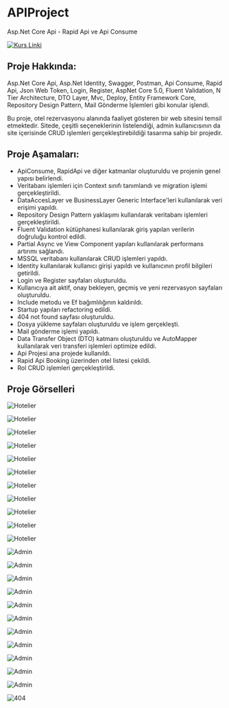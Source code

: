 # APIProject
Asp.Net Core Api - Rapid Api ve Api Consume

[![Kurs Linki](https://img.shields.io/badge/Kurs%20Linki%20-izlemek%20için%20tıklayın-purple)](https://www.udemy.com/course/aspnet-core-api-rapid-api-ve-api-consume/)

## Proje Hakkında: 
Asp.Net Core Api, Asp.Net Identity, Swagger, Postman, Api Consume, Rapid Api, Json Web Token, Login, Register, AspNet Core 5.0, Fluent Validation, N Tier Architecture, DTO Layer, Mvc, Deploy, Entity Framework Core, Repository Design Pattern, Mail Gönderme İşlemleri gibi konular işlendi.

Bu proje, otel rezervasyonu alanında faaliyet gösteren bir web sitesini temsil etmektedir. Sitede, çeşitli seçeneklerinin listelendiği, admin kullanıcısının da site içerisinde CRUD işlemleri gerçekleştirebildiği tasarıma sahip bir projedir.

## Proje Aşamaları:

* ApiConsume, RapidApi ve diğer katmanlar oluşturuldu ve projenin genel yapısı belirlendi.
* Veritabanı işlemleri için Context sınıfı tanımlandı ve migration işlemi gerçekleştirildi.
* DataAccesLayer ve BusinessLayer Generic Interface'leri kullanılarak veri erişimi yapıldı.
* Repository Design Pattern yaklaşımı kullanılarak veritabanı işlemleri gerçekleştirildi.
* Fluent Validation kütüphanesi kullanılarak giriş yapılan verilerin doğruluğu kontrol edildi.
* Partial Async ve View Component yapıları kullanılarak performans artırımı sağlandı.
* MSSQL veritabanı kullanılarak CRUD işlemleri yapıldı.
* Identity kullanılarak kullanıcı girişi yapıldı ve kullanıcının profil bilgileri getirildi.
* Login ve Register sayfaları oluşturuldu.
* Kullanıcıya ait aktif, onay bekleyen, geçmiş ve yeni rezervasyon sayfaları oluşturuldu.
* Include metodu ve Ef bağımlılığının kaldırıldı.
* Startup yapıları refactoring edildi.
* 404 not found sayfası oluşturuldu.
* Dosya yükleme sayfaları oluşturuldu ve işlem gerçekleşti.
* Mail gönderme işlemi yapıldı.
* Data Transfer Object (DTO) katmanı oluşturuldu ve AutoMapper kullanılarak veri transferi işlemleri optimize edildi.
* Api Projesi ana projede kullanıldı.
* Rapid Api Booking üzerinden otel listesi çekildi.
* Rol CRUD işlemleri gerçekleştirildi.
  
## Proje Görselleri

![Hotelier](https://github.com/SenaBoyuktas/APIProject/blob/master/Proje/1.jpg)

![Hotelier](https://github.com/SenaBoyuktas/APIProject/blob/master/Proje/2.jpg)

![Hotelier](https://github.com/SenaBoyuktas/APIProject/blob/master/Proje/3.jpg)

![Hotelier](https://github.com/SenaBoyuktas/APIProject/blob/master/Proje/4.jpg)

![Hotelier](https://github.com/SenaBoyuktas/APIProject/blob/master/Proje/5.jpg)

![Hotelier](https://github.com/SenaBoyuktas/APIProject/blob/master/Proje/6.jpg)

![Hotelier](https://github.com/SenaBoyuktas/APIProject/blob/master/Proje/7.jpg)

![Hotelier](https://github.com/SenaBoyuktas/APIProject/blob/master/Proje/8.jpg)

![Hotelier](https://github.com/SenaBoyuktas/APIProject/blob/master/Proje/9.jpg)

![Hotelier](https://github.com/SenaBoyuktas/APIProject/blob/master/Proje/10.jpg)

![Hotelier](https://github.com/SenaBoyuktas/APIProject/blob/master/Proje/11.jpg)

![Admin](https://github.com/SenaBoyuktas/APIProject/blob/master/Proje/12.jpg)

![Admin](https://github.com/SenaBoyuktas/APIProject/blob/master/Proje/13.jpg)

![Admin](https://github.com/SenaBoyuktas/APIProject/blob/master/Proje/14.jpg)

![Admin](https://github.com/SenaBoyuktas/APIProject/blob/master/Proje/15.jpg)

![Admin](https://github.com/SenaBoyuktas/APIProject/blob/master/Proje/16.jpg)

![Admin](https://github.com/SenaBoyuktas/APIProject/blob/master/Proje/17.jpg)

![Admin](https://github.com/SenaBoyuktas/APIProject/blob/master/Proje/18.jpg)

![Admin](https://github.com/SenaBoyuktas/APIProject/blob/master/Proje/19.jpg)

![Admin](https://github.com/SenaBoyuktas/APIProject/blob/master/Proje/20.jpg)

![Admin](https://github.com/SenaBoyuktas/APIProject/blob/master/Proje/21.jpg)

![Admin](https://github.com/SenaBoyuktas/APIProject/blob/master/Proje/22.jpg)

![404](https://github.com/SenaBoyuktas/APIProject/blob/master/Proje/23.jpg)
